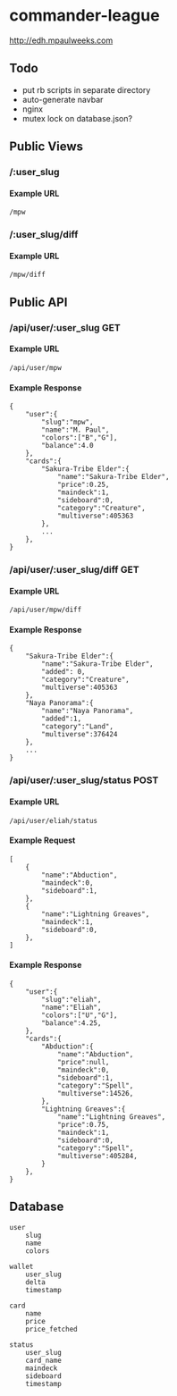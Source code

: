 # commander-league

http://edh.mpaulweeks.com

## Todo

 - put rb scripts in separate directory
 - auto-generate navbar
 - nginx
 - mutex lock on database.json?

## Public Views

### /:user_slug

#### Example URL

`/mpw`

### /:user_slug/diff

#### Example URL

`/mpw/diff`

## Public API

### /api/user/:user_slug GET

#### Example URL

`/api/user/mpw`

#### Example Response

```
{
    "user":{
        "slug":"mpw",
        "name":"M. Paul",
        "colors":["B","G"],
        "balance":4.0
    },
    "cards":{
        "Sakura-Tribe Elder":{
            "name":"Sakura-Tribe Elder",
            "price":0.25,
            "maindeck":1,
            "sideboard":0,
            "category":"Creature",
            "multiverse":405363
        },
        ...
    },
}
```

### /api/user/:user_slug/diff GET

#### Example URL

`/api/user/mpw/diff`

#### Example Response

```
{
    "Sakura-Tribe Elder":{
        "name":"Sakura-Tribe Elder",
        "added": 0,
        "category":"Creature",
        "multiverse":405363
    },
    "Naya Panorama":{
        "name":"Naya Panorama",
        "added":1,
        "category":"Land",
        "multiverse":376424
    },
    ...
}
```

### /api/user/:user_slug/status POST

#### Example URL

`/api/user/eliah/status`

#### Example Request

```
[
    {
        "name":"Abduction",
        "maindeck":0,
        "sideboard":1,
    },
    {
        "name":"Lightning Greaves",
        "maindeck":1,
        "sideboard":0,
    },
]   
```

#### Example Response
```
{
    "user":{
        "slug":"eliah",
        "name":"Eliah",
        "colors":["U","G"],
        "balance":4.25,
    },
    "cards":{
        "Abduction":{
            "name":"Abduction",
            "price":null,
            "maindeck":0,
            "sideboard":1,
            "category":"Spell",
            "multiverse":14526,
        },
        "Lightning Greaves":{
            "name":"Lightning Greaves",
            "price":0.75,
            "maindeck":1,
            "sideboard":0,
            "category":"Spell",
            "multiverse":405284,
        }
    },
}
```

## Database

```
user
    slug
    name
    colors 

wallet
    user_slug
    delta
    timestamp

card
    name
    price
    price_fetched

status
    user_slug
    card_name
    maindeck
    sideboard
    timestamp
```
